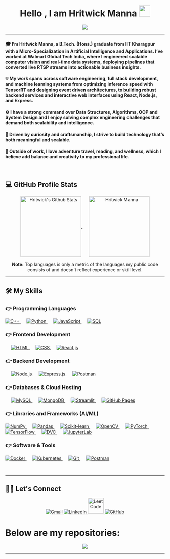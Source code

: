 
<h1 align="center">Hello , I am Hritwick Manna <img src="https://media.giphy.com/media/hvRJCLFzcasrR4ia7z/giphy.gif" width="35"></h1>
<p align="center">
  <a href="https://github.com/DenverCoder1/readme-typing-svg"><img src="https://readme-typing-svg.herokuapp.com?lines=B.Tech+(Hons.)+From+IIT+Kharagpur;Full-Stack+Web+Developer;Data-Science+|+ML+|+Deep+Learning;&center=true&width=500&height=50"></a>
</p>
<hr/>
<h4>🎓 I’m Hritwick Manna, a B.Tech. (Hons.) graduate from IIT Kharagpur with a Micro-Specialization in Artificial Intelligence and Applications. I’ve worked at Walmart Global Tech India, where I engineered scalable computer vision and real-time data systems, deploying pipelines that converted live RTSP streams into actionable business insights.
</h4>
<h4>	
💡 My work spans across software engineering, full stack development, and machine learning systems from optimizing inference speed with TensorRT and designing event driven architectures, to building robust backend services and interactive web interfaces using React, Node.js, and Express.
</h4>
<h4>
⚙️ I have a strong command over Data Structures, Algorithms, OOP and System Design and I enjoy solving complex engineering challenges that demand both scalability and intelligence.	
</h4>
<h4>
🚀 Driven by curiosity and craftsmanship, I strive to build technology that’s both meaningful and scalable.</h4>
<h4>🌱 Outside of work, I love adventure travel, reading, and wellness, which I believe add balance and creativity to my professional life.</h4>
<br>
<!-- <p align="center"> <img src="https://komarev.com/ghpvc/?username=Gitanjit&label=Profile%20views&color=0e75b6&style=plastic" alt="Gitanjit" /> </p> -->


## 💻 GitHub Profile Stats
<p align="center">
  <a href="https://github.com/anuraghazra/github-readme-stats">
    <img alt="Hritwick's Github Stats" src="https://github-readme-stats.vercel.app/api?username=hritwickmanna&show_icons=true&count_private=true&theme=algolia" height="192px" valign="middle" />
  </a>
  &nbsp;&nbsp;&nbsp;&nbsp;
  <img src="https://github-readme-stats.vercel.app/api/top-langs?username=hritwickmanna&show_icons=true&locale=en&layout=compact&theme=algolia" alt="Hritwick Manna" height="192px" valign="middle" />
</p>
<p align="center">
  <b>Note:</b> Top languages is only a metric of the languages my public code consists of and doesn't reflect experience or skill level.
</p>

---



## 🛠️ My Skills

### 👉 Programming Languages

<p align="left"> 
   <a href="https://isocpp.org/" target="_blank"> 
      <img alt="C++" src="https://img.shields.io/badge/C++%20-%2300599C.svg?logo=c%2B%2B&logoColor=white"/>
   </a> 	
   &emsp;
   <a href="https://www.python.org" target="_blank">
      <img alt="Python" src="https://img.shields.io/badge/Python%20-%2314354C.svg?logo=python&logoColor=white"/>
   </a>
	&emsp;
   <a href="https://developer.mozilla.org/en-US/docs/Web/JavaScript" target="_blank"> 
      <img alt="JavaScript" src="https://img.shields.io/badge/JavaScript%20-%23F7DF1E.svg?logo=javascript&logoColor=black"/>
   </a>	
   &emsp;
   <a href="https://www.mysql.com/" target="_blank">
      <img alt="SQL" src="https://img.shields.io/badge/SQL-%23025E8C.svg?logo=MySQL&logoColor=white"/>
   </a>
</p>



### 👉 Frontend Development
<p align="left"> 
  &emsp; 
  <a href="https://developer.mozilla.org/en-US/docs/Glossary/HTML5" target="_blank"> 
   <img alt="HTML" src="https://img.shields.io/badge/HTML5%20-%23E34F26.svg?logo=html5&logoColor=white">
  </a>   
  &emsp;
  <a href="https://www.w3schools.com/css/" target="_blank">
    <img alt="CSS" src="https://img.shields.io/badge/CSS%20-%231572B6.svg?logo=css3&logoColor=white">
  </a> 
   &emsp;
  <a href="https://reactjs.org/" target="_blank"> 
    <img alt="React.js" src="https://img.shields.io/badge/-ReactJs-61DAFB?logo=react&logoColor=white&style=flat-square">
  </a>
</p>

### 👉 Backend Development
<p align="left"> 
  &emsp; 
  <a href="https://nodejs.org/en/" target="_blank"> 
   <img alt="Node.js" src="https://img.shields.io/badge/node.js-%2343853D.svg?style=for-the-badge&logo=node-dot-js&logoColor=white">
  </a>   
  &emsp; 
  <a href="https://expressjs.com/" target="_blank"> 
   <img alt="Express.js" src="https://img.shields.io/badge/express.js-%23404d59.svg?style=for-the-badge&logo=express&logoColor=%2361DAFB">
  </a>
  &emsp; 
  <a href="https://www.postman.com/" target="_blank"> 
   <img alt="Postman" src="https://img.shields.io/badge/Postman-FF6C37?style=for-the-badge&logo=postman&logoColor=white">
  </a>		
</p>

### 👉 Databases & Cloud Hosting
<p align="left">
  &emsp;
  <a href="https://www.mysql.com/">
    <img alt="MySQL" src="https://img.shields.io/badge/MySQL-%2300f.svg?style=flat&logo=mysql&logoColor=white"/>
  </a>
  &emsp;
  <a href="https://www.mongodb.com/">
    <img alt="MongoDB" src="https://img.shields.io/badge/MongoDB-%234ea94b.svg?style=for-the-badge&logo=mongodb&logoColor=white"/>
  </a>
  &emsp;
  <a href="https://share.streamlit.io/">
    <img alt="Streamlit" src="https://static.streamlit.io/badges/streamlit_badge_black_white.svg"/>
  </a>
  &emsp;
  <a href="https://www.github.com">
    <img alt="GitHub Pages" src="https://img.shields.io/badge/GitHub%20Pages-%23327FC7.svg?style=flat&logo=github&logoColor=white"/>
  </a>
</p>

 ### 👉 Libraries and Frameworks (AI/ML)
<p align="left"> 
  <a href="https://numpy.org/" target="_blank"> 
      <img alt="NumPy" src="https://img.shields.io/badge/numpy-%23013243.svg?style=for-the-badge&logo=numpy&logoColor=white"/>
  </a>	  
  &emsp;
  <a href="https://pandas.pydata.org/" target="_blank"> 
      <img alt="Pandas" src="https://img.shields.io/badge/pandas-%23150458.svg?style=for-the-badge&logo=pandas&logoColor=white"/>
  </a>	  
  &emsp;
  <a href="https://scikit-learn.org/" target="_blank"> 	
      <img alt="Scikit-learn" src="https://img.shields.io/badge/scikit--learn-%23F7931E.svg?style=for-the-badge&logo=scikit-learn&logoColor=white"/>
  </a>	
  &emsp;
  <a href="https://opencv.org/" target="_blank"> 	
      <img alt="OpenCV" src="https://img.shields.io/badge/OpenCV-%235C3EE8.svg?style=for-the-badge&logo=opencv&logoColor=white"/>
  </a>		
  &emsp;
  <a href="https://pytorch.org/" target="_blank"> 		
      <img alt="PyTorch" src="https://img.shields.io/badge/PyTorch-%23EE4C2C.svg?style=for-the-badge&logo=PyTorch&logoColor=white"/>
  </a>	 
  &emsp;
  <a href="https://www.tensorflow.org/" target="_blank">
    <img alt="TensorFlow" src="https://img.shields.io/badge/TensorFlow-%23FF6F00.svg?style=for-the-badge&logo=TensorFlow&logoColor=white"/>
  </a>
  &emsp;
  <a href="https://dvc.org/" target="_blank"> 	
      <img alt="DVC" src="https://img.shields.io/badge/DVC-%23007ACC.svg?style=for-the-badge&logo=dvc&logoColor=white"/>
  </a>	
  &emsp;
  <a href="https://jupyter.org/" target="_blank">
    <img alt="JupyterLab" src="https://img.shields.io/badge/JupyterLab-%23FA0F00.svg?style=for-the-badge&logo=jupyter&logoColor=white"/>
  </a>	
</p>



### 👉 Software & Tools 

<p>
  <a href="https://www.docker.com/" target="_blank">
    <img alt="Docker" src="https://img.shields.io/badge/Docker-%230db7ed.svg?style=for-the-badge&logo=docker&logoColor=white"/>
  </a>
  &emsp;
  <a href="https://kubernetes.io/" target="_blank">
    <img alt="Kubernetes" src="https://img.shields.io/badge/Kubernetes-%23326ce5.svg?style=for-the-badge&logo=kubernetes&logoColor=white"/>
  </a>
  &emsp;
  <a href="https://git-scm.com/" target="_blank">
    <img alt="Git" src="https://img.shields.io/badge/Git-%23F05033.svg?style=for-the-badge&logo=git&logoColor=white"/>
  </a>
  &emsp;
  <a href="https://www.postman.com/" target="_blank">
    <img alt="Postman" src="https://img.shields.io/badge/Postman-FF6C37?style=for-the-badge&logo=postman&logoColor=white"/>
  </a>
</p>

<br/>

---

## 🙋‍♀️ Let's Connect
<p align="center">
<!--   <a href=""><img src="https://img.icons8.com/bubbles/50/000000/web.png" alt="Website"/></a> -->
	<a href="mailto:hritwick.manna24@gmail.com">
    <img src="https://img.icons8.com/bubbles/50/000000/gmail.png" alt="Gmail"/>
</a>
<a href="https://www.linkedin.com/in/hritwickmanna/">
    <img src="https://img.icons8.com/bubbles/50/000000/linkedin.png" alt="LinkedIn"/>
</a>
<a href="https://leetcode.com/u/hritwickmanna/">
    <img src="https://upload.wikimedia.org/wikipedia/commons/1/19/LeetCode_logo_black.png" width="50" alt="LeetCode"/>
</a>
<a href="https://github.com/hritwickmanna">
    <img src="https://img.icons8.com/bubbles/50/000000/github.png" alt="GitHub"/>
</a>

	
</p>

# Below are my repositories:

<div align="center">
<img align="center" src="https://emoji.gg/assets/emoji/7524_this_animated_bottom.gif">
 </div>

<hr/>

